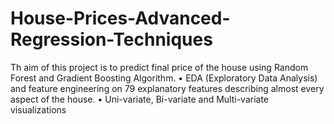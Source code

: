 # House-Prices-Advanced-Regression-Techniques
Th aim of this project is to predict final price of the house using Random Forest and Gradient Boosting Algorithm.
•	EDA (Exploratory Data Analysis) and feature engineering on 79 explanatory features describing almost every aspect of the house.
•	Uni-variate, Bi-variate and Multi-variate visualizations
